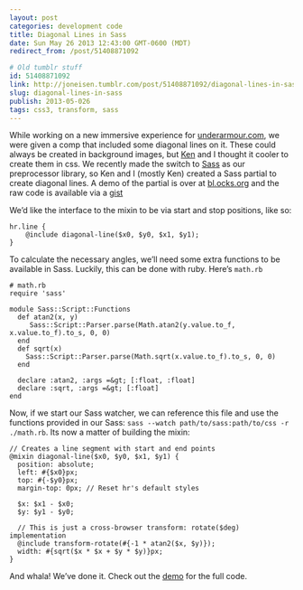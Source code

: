 ```yaml
---
layout: post
categories: development code
title: Diagonal Lines in Sass
date: Sun May 26 2013 12:43:00 GMT-0600 (MDT)
redirect_from: /post/51408871092

# Old tumblr stuff
id: 51408871092
link: http://joneisen.tumblr.com/post/51408871092/diagonal-lines-in-sass
slug: diagonal-lines-in-sass
publish: 2013-05-026
tags: css3, transform, sass
---
```



While working on a new immersive experience for [underarmour.com](http://www.underarmour.com), we were given a comp that included some diagonal lines on it. These could always be created in background images, but [Ken](https://github.com/kjvalencik) and I thought it cooler to create them in css. We recently made the switch to [Sass](http://sass-lang.org) as our preprocessor library, so Ken and I (mostly Ken) created a Sass partial to create diagonal lines. A demo of the partial is over at [bl.ocks.org](http://bl.ocks.org/yanatan16/5653535/8ace84a61be6ba035cfd5b3f097b6093e633de95) and the raw code is available via a [gist](https://gist.github.com/yanatan16/5653535)

We’d like the interface to the mixin to be via start and stop positions, like so:

    hr.line {
        @include diagonal-line($x0, $y0, $x1, $y1);
    }

To calculate the necessary angles, we’ll need some extra functions to be available in Sass. Luckily, this can be done with ruby. Here’s `math.rb`

    # math.rb
    require 'sass'

    module Sass::Script::Functions
      def atan2(x, y)
         Sass::Script::Parser.parse(Math.atan2(y.value.to_f, x.value.to_f).to_s, 0, 0)
      end
      def sqrt(x)
        Sass::Script::Parser.parse(Math.sqrt(x.value.to_f).to_s, 0, 0)
      end

      declare :atan2, :args =&gt; [:float, :float]
      declare :sqrt, :args =&gt; [:float]
    end

Now, if we start our Sass watcher, we can reference this file and use the functions provided in our Sass: `sass --watch path/to/sass:path/to/css -r ./math.rb`. Its now a matter of building the mixin:

    // Creates a line segment with start and end points
    @mixin diagonal-line($x0, $y0, $x1, $y1) {
      position: absolute;
      left: #{$x0}px;
      top: #{-$y0}px;
      margin-top: 0px; // Reset hr's default styles

      $x: $x1 - $x0;
      $y: $y1 - $y0;

      // This is just a cross-browser transform: rotate($deg) implementation
      @include transform-rotate(#{-1 * atan2($x, $y)});
      width: #{sqrt($x * $x + $y * $y)}px;
    }

And whala! We’ve done it. Check out the [demo](http://bl.ocks.org/yanatan16/5653535/8ace84a61be6ba035cfd5b3f097b6093e633de95) for the full code.

